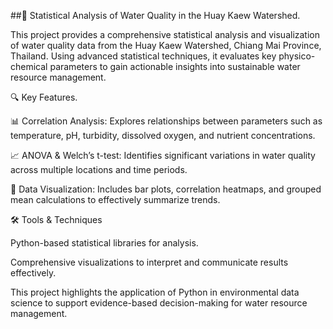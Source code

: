##🌊 Statistical Analysis of Water Quality in the Huay Kaew Watershed. 

This project provides a comprehensive statistical analysis and visualization of water quality data from the Huay Kaew Watershed, Chiang Mai Province, Thailand. Using advanced statistical techniques, it evaluates key physico-chemical parameters to gain actionable insights into sustainable water resource management.

🔍 Key Features.

📊 Correlation Analysis: Explores relationships between parameters such as temperature, pH, turbidity, dissolved oxygen, and nutrient concentrations.

📈 ANOVA & Welch’s t-test: Identifies significant variations in water quality across multiple locations and time periods.

🎨 Data Visualization: Includes bar plots, correlation heatmaps, and grouped mean calculations to effectively summarize trends.

🛠️ Tools & Techniques

Python-based statistical libraries for analysis.

Comprehensive visualizations to interpret and communicate results effectively.

This project highlights the application of Python in environmental data science to support evidence-based decision-making for water resource management.


